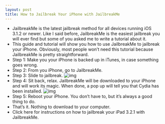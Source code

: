 ```yaml
---
layout: post
title: How to Jailbreak Your iPhone with JailbreakMe
---
```

* JailbreakMe is the latest jailbreak method for all devices running iOS 3.1.2 or newer. Like I said before, JailbreakMe is the easiest jailbreak you will ever find but some of you asked me to write a tutorial about it.
* This guide and tutorial will show you how to use JailbreakMe to jailbreak your iPhone. Obviously, most people won’t need this tutorial because JailbreakMe is pretty straightforward.
* Step 1: Make you your iPhone is backed up in iTunes, in case something goes wrong.
* Step 2: From you iPhone, go to JailbreakMe.
* Step 3: Slide to jailbreak.
![img](http://media.idownloadblog.com/wp-content/uploads/2010/08/Slide-to-Jailbreak.png)
* Step 4: Sit back, relax. JailbreakMe will be downloaded to your iPhone and will work its magic. When done, a pop up will tell you that Cydia has been installed.
![img](http://media.idownloadblog.com/wp-content/uploads/2010/08/Cydia-Installed.png)
* Step 5: Reboot your iPhone. You don’t have to, but it’s always a good thing to do.
* That’s it. Nothing to download to your computer.
* Click here for instructions on how to jailbreak your iPad 3.2.1 with JailbreakMe.

